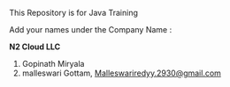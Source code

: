 This Repository is for Java Training 

Add your names under the Company Name :

**N2 Cloud LLC**
1. Gopinath Miryala
2. malleswari Gottam, Malleswariredyy.2930@gmail.com
